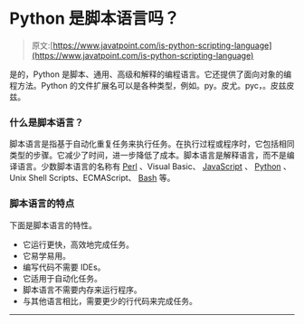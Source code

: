 # Python 是脚本语言吗？

> 原文:[https://www.javatpoint.com/is-python-scripting-language](https://www.javatpoint.com/is-python-scripting-language)

是的，Python 是脚本、通用、高级和解释的编程语言。它还提供了面向对象的编程方法。Python 的文件扩展名可以是各种类型，例如。py。皮尤。pyc，。皮兹皮兹。

### 什么是脚本语言？

脚本语言是指基于自动化重复任务来执行任务。在执行过程或程序时，它包括相同类型的步骤。它减少了时间，进一步降低了成本。脚本语言是解释语言，而不是编译语言。少数脚本语言的名称有 [Perl](https://www.javatpoint.com/perl-tutorial) 、Visual Basic、 [JavaScript](https://www.javatpoint.com/javascript-tutorial) 、 [Python](https://www.javatpoint.com/python-tutorial) 、Unix Shell Scripts、ECMAScript、 [Bash](https://www.javatpoint.com/bash) 等。

### 脚本语言的特点

下面是脚本语言的特性。

*   它运行更快，高效地完成任务。
*   它易学易用。
*   编写代码不需要 IDEs。
*   它适用于自动化任务。
*   脚本语言不需要内存来运行程序。
*   与其他语言相比，需要更少的行代码来完成任务。

* * *